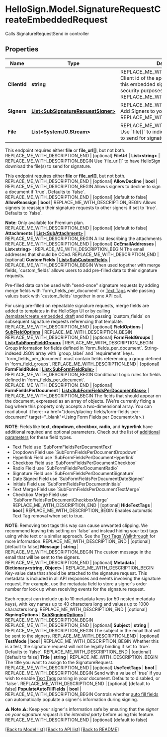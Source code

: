 # HelloSign.Model.SignatureRequestCreateEmbeddedRequest
Calls SignatureRequestSend in controller

## Properties

Name | Type | Description | Notes
------------ | ------------- | ------------- | -------------
**ClientId** | **string** | REPLACE_ME_WITH_DESCRIPTION_BEGIN Client id of the app you&#39;re using to create this embedded signature request. Used for security purposes. REPLACE_ME_WITH_DESCRIPTION_END | 
**Signers** | [**List&lt;SubSignatureRequestSigner&gt;**](SubSignatureRequestSigner.md) | REPLACE_ME_WITH_DESCRIPTION_BEGIN Add Signers to your Signature Request. REPLACE_ME_WITH_DESCRIPTION_END | 
**File** | **List&lt;System.IO.Stream&gt;** | REPLACE_ME_WITH_DESCRIPTION_BEGIN Use &#x60;file[]&#x60; to indicate the uploaded file(s) to send for signature.

This endpoint requires either **file** or **file_url[]**, but not both. REPLACE_ME_WITH_DESCRIPTION_END | [optional] 
**FileUrl** | **List&lt;string&gt;** | REPLACE_ME_WITH_DESCRIPTION_BEGIN Use &#x60;file_url[]&#x60; to have HelloSign download the file(s) to send for signature.

This endpoint requires either **file** or **file_url[]**, but not both. REPLACE_ME_WITH_DESCRIPTION_END | [optional] 
**AllowDecline** | **bool** | REPLACE_ME_WITH_DESCRIPTION_BEGIN Allows signers to decline to sign a document if &#x60;true&#x60;. Defaults to &#x60;false&#x60;. REPLACE_ME_WITH_DESCRIPTION_END | [optional] [default to false]
**AllowReassign** | **bool** | REPLACE_ME_WITH_DESCRIPTION_BEGIN Allows signers to reassign their signature requests to other signers if set to &#x60;true&#x60;. Defaults to &#x60;false&#x60;.

**Note**: Only available for Premium plan. REPLACE_ME_WITH_DESCRIPTION_END | [optional] [default to false]
**Attachments** | [**List&lt;SubAttachment&gt;**](SubAttachment.md) | REPLACE_ME_WITH_DESCRIPTION_BEGIN A list describing the attachments REPLACE_ME_WITH_DESCRIPTION_END | [optional] 
**CcEmailAddresses** | **List&lt;string&gt;** | REPLACE_ME_WITH_DESCRIPTION_BEGIN The email addresses that should be CCed. REPLACE_ME_WITH_DESCRIPTION_END | [optional] 
**CustomFields** | [**List&lt;SubCustomField&gt;**](SubCustomField.md) | REPLACE_ME_WITH_DESCRIPTION_BEGIN When used together with merge fields, &#x60;custom_fields&#x60; allows users to add pre-filled data to their signature requests.

Pre-filled data can be used with &quot;send-once&quot; signature requests by adding merge fields with &#x60;form_fields_per_document&#x60; or [Text Tags](https://app.hellosign.com/api/textTagsWalkthrough#TextTagIntro) while passing values back with &#x60;custom_fields&#x60; together in one API call.

For using pre-filled on repeatable signature requests, merge fields are added to templates in the HelloSign UI or by calling [/template/create_embedded_draft](/api/reference/operation/templateCreateEmbeddedDraft) and then passing &#x60;custom_fields&#x60; on subsequent signature requests referencing that template. REPLACE_ME_WITH_DESCRIPTION_END | [optional] 
**FieldOptions** | [**SubFieldOptions**](SubFieldOptions.md) | REPLACE_ME_WITH_DESCRIPTION_BEGIN  REPLACE_ME_WITH_DESCRIPTION_END | [optional] 
**FormFieldGroups** | [**List&lt;SubFormFieldGroup&gt;**](SubFormFieldGroup.md) | REPLACE_ME_WITH_DESCRIPTION_BEGIN Group information for fields defined in &#x60;form_fields_per_document&#x60;. String-indexed JSON array with &#x60;group_label&#x60; and &#x60;requirement&#x60; keys. &#x60;form_fields_per_document&#x60; must contain fields referencing a group defined in &#x60;form_field_groups&#x60;. REPLACE_ME_WITH_DESCRIPTION_END | [optional] 
**FormFieldRules** | [**List&lt;SubFormFieldRule&gt;**](SubFormFieldRule.md) | REPLACE_ME_WITH_DESCRIPTION_BEGIN Conditional Logic rules for fields defined in &#x60;form_fields_per_document&#x60;. REPLACE_ME_WITH_DESCRIPTION_END | [optional] 
**FormFieldsPerDocument** | [**List&lt;SubFormFieldsPerDocumentBase&gt;**](SubFormFieldsPerDocumentBase.md) | REPLACE_ME_WITH_DESCRIPTION_BEGIN The fields that should appear on the document, expressed as an array of objects. (We&#39;re currently fixing a bug where this property only accepts a two-dimensional array. You can read about it here: &lt;a href&#x3D;&quot;/docs/placing-fields/form-fields-per-document&quot; target&#x3D;&quot;_blank&quot;&gt;Using Form Fields per Document&lt;/a&gt;.)

**NOTE**: Fields like **text**, **dropdown**, **checkbox**, **radio**, and **hyperlink** have additional required and optional parameters. Check out the list of [additional parameters](/api/reference/constants/#form-fields-per-document) for these field types.

* Text Field use &#x60;SubFormFieldsPerDocumentText&#x60;
* Dropdown Field use &#x60;SubFormFieldsPerDocumentDropdown&#x60;
* Hyperlink Field use &#x60;SubFormFieldsPerDocumentHyperlink&#x60;
* Checkbox Field use &#x60;SubFormFieldsPerDocumentCheckbox&#x60;
* Radio Field use &#x60;SubFormFieldsPerDocumentRadio&#x60;
* Signature Field use &#x60;SubFormFieldsPerDocumentSignature&#x60;
* Date Signed Field use &#x60;SubFormFieldsPerDocumentDateSigned&#x60;
* Initials Field use &#x60;SubFormFieldsPerDocumentInitials&#x60;
* Text Merge Field use &#x60;SubFormFieldsPerDocumentTextMerge&#x60;
* Checkbox Merge Field use &#x60;SubFormFieldsPerDocumentCheckboxMerge&#x60; REPLACE_ME_WITH_DESCRIPTION_END | [optional] 
**HideTextTags** | **bool** | REPLACE_ME_WITH_DESCRIPTION_BEGIN Enables automatic Text Tag removal when set to true.

**NOTE**: Removing text tags this way can cause unwanted clipping. We recommend leaving this setting on &#x60;false&#x60; and instead hiding your text tags using white text or a similar approach. See the [Text Tags Walkthrough](https://app.hellosign.com/api/textTagsWalkthrough#TextTagIntro) for more information. REPLACE_ME_WITH_DESCRIPTION_END | [optional] [default to false]
**Message** | **string** | REPLACE_ME_WITH_DESCRIPTION_BEGIN The custom message in the email that will be sent to the signers. REPLACE_ME_WITH_DESCRIPTION_END | [optional] 
**Metadata** | **Dictionary&lt;string, Object&gt;** | REPLACE_ME_WITH_DESCRIPTION_BEGIN Key-value data that should be attached to the signature request. This metadata is included in all API responses and events involving the signature request. For example, use the metadata field to store a signer&#39;s order number for look up when receiving events for the signature request.

Each request can include up to 10 metadata keys (or 50 nested metadata keys), with key names up to 40 characters long and values up to 1000 characters long. REPLACE_ME_WITH_DESCRIPTION_END | [optional] 
**SigningOptions** | [**SubSigningOptions**](SubSigningOptions.md) | REPLACE_ME_WITH_DESCRIPTION_BEGIN  REPLACE_ME_WITH_DESCRIPTION_END | [optional] 
**Subject** | **string** | REPLACE_ME_WITH_DESCRIPTION_BEGIN The subject in the email that will be sent to the signers. REPLACE_ME_WITH_DESCRIPTION_END | [optional] 
**TestMode** | **bool** | REPLACE_ME_WITH_DESCRIPTION_BEGIN Whether this is a test, the signature request will not be legally binding if set to &#x60;true&#x60;. Defaults to &#x60;false&#x60;. REPLACE_ME_WITH_DESCRIPTION_END | [optional] [default to false]
**Title** | **string** | REPLACE_ME_WITH_DESCRIPTION_BEGIN The title you want to assign to the SignatureRequest. REPLACE_ME_WITH_DESCRIPTION_END | [optional] 
**UseTextTags** | **bool** | REPLACE_ME_WITH_DESCRIPTION_BEGIN Send with a value of &#x60;true&#x60; if you wish to enable [Text Tags](https://app.hellosign.com/api/textTagsWalkthrough#TextTagIntro) parsing in your document. Defaults to disabled, or &#x60;false&#x60;. REPLACE_ME_WITH_DESCRIPTION_END | [optional] [default to false]
**PopulateAutoFillFields** | **bool** | REPLACE_ME_WITH_DESCRIPTION_BEGIN Controls whether [auto fill fields](https://faq.hellosign.com/hc/en-us/articles/360051467511-Auto-Fill-Fields) can automatically populate a signer&#39;s information during signing.  

⚠️ **Note** ⚠️: Keep your signer&#39;s information safe by ensuring that the _signer on your signature request is the intended party_ before using this feature. REPLACE_ME_WITH_DESCRIPTION_END | [optional] [default to false]

[[Back to Model list]](../README.md#documentation-for-models) [[Back to API list]](../README.md#documentation-for-api-endpoints) [[Back to README]](../README.md)


